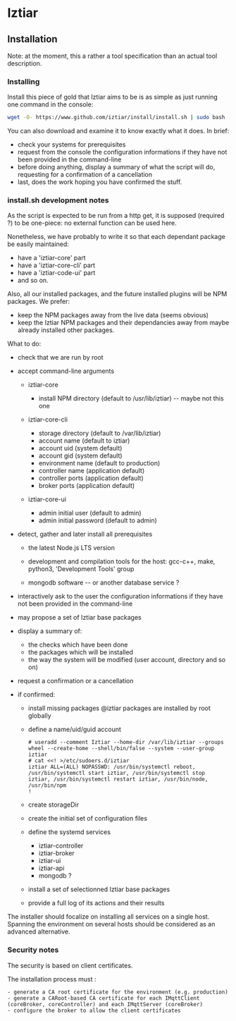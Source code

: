 # Iztiar

## Installation

Note: at the moment, this a rather a tool specification than an actual tool description.

### Installing

Install this piece of gold that Iztiar aims to be is as simple as just running one command in the console:

```bash
wget -O- https://www.github.com/iztiar/install/install.sh | sudo bash
```

You can also download and examine it to know exactly what it does. In brief:

- check your systems for prerequisites
- request from the console the configuration informations if they have not been provided in the command-line
- before doing anything, display a summary of what the script will do, requesting for a confirmation of a cancellation
- last, does the work hoping you have confirmed the stuff.

### install.sh development notes

As the script is expected to be run from a http get, it is supposed (required ?) to be one-piece: no external function can be used here.

Nonetheless, we have probably to write it so that each dependant package be easily maintained:

- have a 'iztiar-core' part
- have a 'iztiar-core-cli' part
- have a 'iztiar-code-ui' part
- and so on.

Also, all our installed packages, and the future installed plugins will be NPM packages. We prefer:

- keep the NPM packages away from the live data (seems obvious)
- keep the Iztiar NPM packages and their dependancies away from maybe already installed other packages.

What to do:

- check that we are run by root
- accept command-line arguments

    - iztiar-core
        - install NPM directory (default to /usr/lib/iztiar) -- maybe not this one

    - iztiar-core-cli
        - storage directory (default to /var/lib/iztiar)
        - account name (default to iztiar)
        - account uid (system default)
        - account gid (system default)
        - environment name (default to production)
        - controller name (application default)
        - controller ports (application default)
        - broker ports (application default)
    - iztiar-core-ui
        - admin initial user (default to admin)
        - admin initial password (default to admin)
- detect, gather and later install all prerequisites
    - the latest Node.js LTS version
    - development and compilation tools for the host: gcc-c++, make, python3, 'Development Tools' group

    - mongodb software -- or another database service ?

- interactively ask to the user the configuration informations if they have not been provided in the command-line
- may propose a set of Iztiar base packages
- display a summary of:
    - the checks which have been done
    - the packages which will be installed
    - the way the system will be modified (user account, directory and so on)
- request a confirmation or a cancellation
- if confirmed:

    - install missing packages
        @iztiar packages are installed by root globally

    - define a name/uid/guid account

        ```shell
        # useradd --comment Iztiar --home-dir /var/lib/iztiar --groups wheel --create-home --shell/bin/false --system --user-group iztiar
        # cat <<! >/etc/sudoers.d/iztiar
        iztiar ALL=(ALL) NOPASSWD: /usr/bin/systemctl reboot, /usr/bin/systemctl start iztiar, /usr/bin/systemctl stop iztiar, /usr/bin/systemctl restart iztiar, /usr/bin/node, /usr/bin/npm
        !
        ```

    - create storageDir
    - create the initial set of configuration files
    - define the systemd services
        - iztiar-controller
        - iztiar-broker
        - iztiar-ui
        - iztiar-api
        - mongodb ?
    - install a set of selectionned Iztiar base packages
    - provide a full log of its actions and their results

The installer should focalize on installing all services on a single host. Spanning the environment on several hosts should be considered as an advanced alternative.

### Security notes

The security is based on client certificates.

The installation process must :

    - generate a CA root certificate for the environment (e.g. production)
    - generate a CARoot-based CA certificate for each IMqttClient (coreBroker, coreController) and each IMqttServer (coreBroker)
    - configure the broker to allow the client certificates
